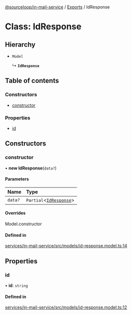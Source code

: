 [@sourceloop/in-mail-service](../README.md) / [Exports](../modules.md) / IdResponse

# Class: IdResponse

## Hierarchy

- `Model`

  ↳ **`IdResponse`**

## Table of contents

### Constructors

- [constructor](IdResponse.md#constructor)

### Properties

- [id](IdResponse.md#id)

## Constructors

### constructor

• **new IdResponse**(`data?`)

#### Parameters

| Name | Type |
| :------ | :------ |
| `data?` | `Partial`<[`IdResponse`](IdResponse.md)\> |

#### Overrides

Model.constructor

#### Defined in

[services/in-mail-service/src/models/id-response.model.ts:14](https://github.com/sourcefuse/loopback4-microservice-catalog/blob/53060ad88/services/in-mail-service/src/models/id-response.model.ts#L14)

## Properties

### id

• **id**: `string`

#### Defined in

[services/in-mail-service/src/models/id-response.model.ts:12](https://github.com/sourcefuse/loopback4-microservice-catalog/blob/53060ad88/services/in-mail-service/src/models/id-response.model.ts#L12)
